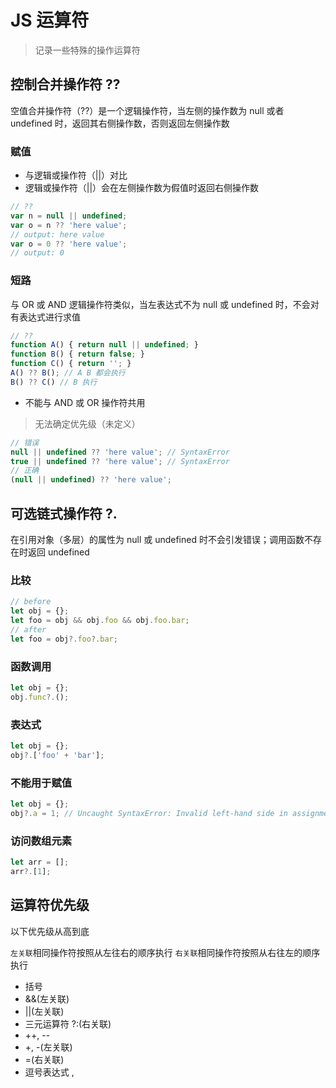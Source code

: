 # JS 运算符

> 记录一些特殊的操作运算符

## 控制合并操作符 ??

空值合并操作符（??）是一个逻辑操作符，当左侧的操作数为 null 或者 undefined 时，返回其右侧操作数，否则返回左侧操作数

### 赋值

- 与逻辑或操作符（||）对比
- 逻辑或操作符（||）会在左侧操作数为假值时返回右侧操作数

```js
// ??
var n = null || undefined;
var o = n ?? 'here value';
// output: here value
var o = 0 ?? 'here value';
// output: 0
```

### 短路

与 OR 或 AND 逻辑操作符类似，当左表达式不为 null 或 undefined 时，不会对有表达式进行求值

```js
// ??
function A() { return null || undefined; }
function B() { return false; }
function C() { return ''; }
A() ?? B(); // A B 都会执行
B() ?? C() // B 执行
```

- 不能与 AND 或 OR 操作符共用

> 无法确定优先级（未定义）

```js
// 错误
null || undefined ?? 'here value'; // SyntaxError
true || undefined ?? 'here value'; // SyntaxError
// 正确
(null || undefined) ?? 'here value';
```

## 可选链式操作符 ?.

在引用对象（多层）的属性为 null 或 undefined 时不会引发错误；调用函数不存在时返回 undefined

### 比较

```js
// before
let obj = {};
let foo = obj && obj.foo && obj.foo.bar;
// after
let foo = obj?.foo?.bar;
```

### 函数调用

```js
let obj = {};
obj.func?.();
```

### 表达式

```js
let obj = {};
obj?.['foo' + 'bar'];
```

### 不能用于赋值

```js
let obj = {};
obj?.a = 1; // Uncaught SyntaxError: Invalid left-hand side in assignment
```

### 访问数组元素

```js
let arr = [];
arr?.[1];
```

## 运算符优先级

以下优先级从高到底

`左关联`相同操作符按照从左往右的顺序执行
`右关联`相同操作符按照从右往左的顺序执行

- 括号
- &&(左关联)
- ||(左关联)
- 三元运算符 ?:(右关联)
- ++, --
- +, -(左关联)
- =(右关联)
- 逗号表达式 ,